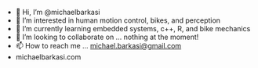 - 👋 Hi, I’m @michaelbarkasi
- 👀 I’m interested in human motion control, bikes, and perception
- 🌱 I’m currently learning embedded systems, c++, R, and bike mechanics
- 💞️ I’m looking to collaborate on ... nothing at the moment!
- 📫 How to reach me ... michael.barkasi@gmail.com
- michaelbarkasi.com

<!---
michaelbarkasi/michaelbarkasi is a ✨ special ✨ repository because its `README.md` (this file) appears on your GitHub profile.
You can click the Preview link to take a look at your changes.
--->
